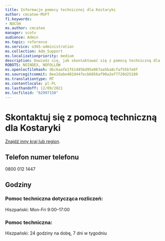 ```yaml
---
title: Informacje pomocy technicznej dla Kostaryki
author: cmcatee-MSFT
f1.keywords:
- NOCSH
ms.author: cmcatee
manager: scotv
audience: Admin
ms.topic: reference
ms.service: o365-administration
ms.collection: Adm_Support
ms.localizationpriority: medium
description: Dowiedz się, jak skontaktować się z pomocą techniczną dla swojego kraju lub regionu.
ROBOTS: NOINDEX, NOFOLLOW
ms.openlocfilehash: dbc6aafe1f61485bd95e067aa5ba8cfaf55b7e0f
ms.sourcegitcommit: 0ee2dabe402d44fecb6856af98a2ef7720d25189
ms.translationtype: MT
ms.contentlocale: pl-PL
ms.lasthandoff: 12/09/2021
ms.locfileid: "62997150"
---
```

# <a name="contact-support-for-costa-rica"></a>Skontaktuj się z pomocą techniczną dla Kostaryki

[Znajdź inny kraj lub region](../get-help-support.md).

## <a name="phone-number"></a>Telefon numer telefonu
0800 012 1447

## <a name="hours"></a>Godziny
### <a name="billing-support"></a>Pomoc techniczna dotycząca rozliczeń:

Hiszpański: Mon-Fri 9:00–17:00

### <a name="technical-support"></a>Pomoc techniczna:

Hiszpański: 24 godziny na dobę, 7 dni w tygodniu
